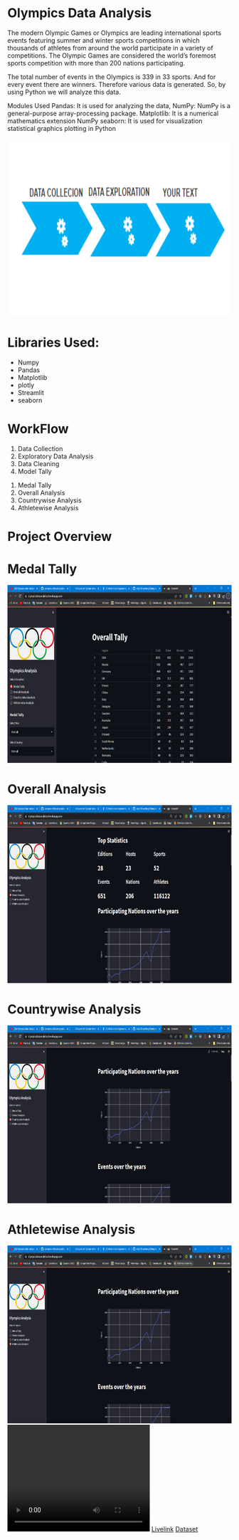 <html>

<body>
<h1>Olympics Data Analysis</h1>
<p>The modern Olympic Games or Olympics are leading international sports events featuring summer and winter sports competitions in which thousands of athletes from around the world participate in a variety of competitions. The Olympic Games are considered the world’s foremost sports competition with more than 200 nations participating.

The total number of events in the Olympics is 339 in 33 sports. And for every event there are winners. Therefore various data is generated. So, by using Python we will analyze this data.

Modules Used
Pandas: It is used for analyzing the data,
NumPy: NumPy is a general-purpose array-processing package.
Matplotlib: It is a numerical mathematics extension NumPy
seaborn: It is used for visualization statistical graphics plotting in Python

</p>
<img src="./files/MODEL.png" width="700" height="400">
<h1>Libraries Used: </h1>
<ul>
<li>Numpy</li>
<li>Pandas</li>
<li>Matplotlib</li>
<li>plotly</li>
<li>Streamlit</li>
<li>seaborn</li>
</ul>
<h1><b>WorkFlow</b></h1>

<ol>
<li>Data Collection</li>
<li>Exploratory Data Analysis</li>
<li>Data Cleaning</li>
<li>Model Tally</li>
</ol>
<ol><li>Medal Tally</li><li>Overall Analysis</li><li>Countrywise Analysis</li><li>Athletewise Analysis</li>
</ol>
<h1>Project Overview</h1>
<h1>Medal Tally</h1>
<img src="./files/pic1.png" width="700" height="400">
<h1>Overall Analysis</h1>
<img src="./files/pic2.png" width="700" height="400">
<h1>Countrywise  Analysis</h1>
<img src="./files/pic3.png" width="700" height="400">
<h1>Athletewise Analysis</h1>
<img src="./files/pic4.png" width="700" height="400">
<video width="320" height="240" controls src="./files/Olympics Analysis.mp4">
  <source src="./files/Olympics Analysis.mp4" type="video/mp4">
Video: 
</video>
<a href="https://olympicsdataanalytics.herokuapp.com/">Livelink</a>
<a href="https://www.kaggle.com/datasets/heesoo37/120-years-of-olympic-history-athletes-and-results">Dataset</a>
</body>

</html>
